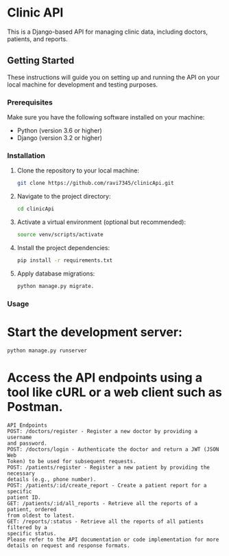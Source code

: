 # Clinic API

This is a Django-based API for managing clinic data, including doctors, patients, and reports.

## Getting Started

These instructions will guide you on setting up and running the API on your local machine for development and testing purposes.

### Prerequisites

Make sure you have the following software installed on your machine:

- Python (version 3.6 or higher)
- Django (version 3.2 or higher)

### Installation

1. Clone the repository to your local machine:

   ```bash
   git clone https://github.com/ravi7345/clinicApi.git
2. Navigate to the project directory:

   ```bash
   cd clinicApi

3. Activate a virtual environment (optional but recommended):

   ```bash
   source venv/scripts/activate


4. Install the project dependencies:

   ```bash
   pip install -r requirements.txt

5. Apply database migrations:

   ```bash
   python manage.py migrate.

### Usage

# Start the development server:

    python manage.py runserver

# Access the API endpoints using a tool like cURL or a web client such as Postman.

    API Endpoints
    POST: /doctors/register - Register a new doctor by providing a username
    and password.
    POST: /doctors/login - Authenticate the doctor and return a JWT (JSON Web
    Token) to be used for subsequent requests.
    POST: /patients/register - Register a new patient by providing the necessary
    details (e.g., phone number).
    POST: /patients/:id/create_report - Create a patient report for a specific
    patient ID.
    GET: /patients/:id/all_reports - Retrieve all the reports of a patient, ordered
    from oldest to latest.
    GET: /reports/:status - Retrieve all the reports of all patients filtered by a
    specific status.
    Please refer to the API documentation or code implementation for more details on request and response formats.